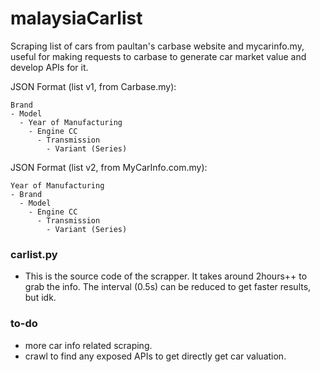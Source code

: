 # malaysiaCarlist
Scraping list of cars from paultan's carbase website and mycarinfo.my, useful for making requests to carbase to generate car market value and develop APIs for it.

JSON Format (list v1, from Carbase.my):
```
Brand
- Model
  - Year of Manufacturing
    - Engine CC
      - Transmission
        - Variant (Series)
 ```

JSON Format (list v2, from MyCarInfo.com.my):
```
Year of Manufacturing
- Brand
  - Model
    - Engine CC
      - Transmission
        - Variant (Series)
 ```

### carlist.py
- This is the source code of the scrapper. It takes around 2hours++ to grab the info. The interval (0.5s) can be reduced to get faster results, but idk.

### to-do
- more car info related scraping.
- crawl to find any exposed APIs to get directly get car valuation.
